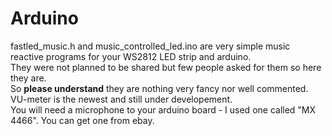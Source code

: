 # Arduino
fastled_music.h
and
music_controlled_led.ino are very simple music reactive programs for your WS2812 LED strip and arduino.
<br>
They were not planned to be shared but few people asked for them so here they are.
<br>
So <strong>please understand</strong> they are nothing very fancy nor well commented.
<br>
VU-meter is the newest and still under developement.
<br>
You will need a microphone to your arduino board - I used one called "MX 4466".
You can get one from ebay.

